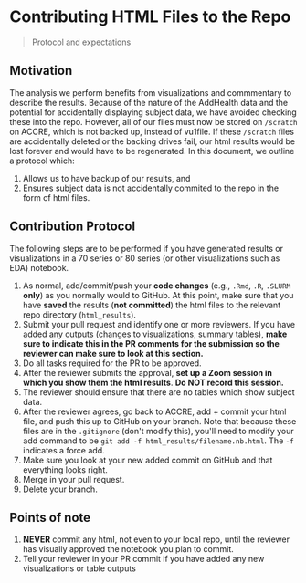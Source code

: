 # Contributing HTML Files to the Repo
> Protocol and expectations

## Motivation
The analysis we perform benefits from visualizations and commmentary to describe the results.  Because of the nature of the AddHealth data and the potential for accidentally displaying subject data, we have avoided checking these into the repo.  However, all of our files must now be stored on `/scratch` on ACCRE, which is not backed up, instead of vu1file.  If these `/scratch` files are accidentally deleted or the backing drives fail, our html results would be lost forever and would have to be regenerated.  In this document, we outline a protocol which:
1.  Allows us to have backup of our results, and 
2.  Ensures subject data is not accidentally commited to the repo in the form of html files.

## Contribution Protocol
The following steps are to be performed if you have generated results or visualizations in a 70 series or 80 series (or other visualizations such as EDA) notebook. 

1.  As normal, add/commit/push your **code changes** (e.g., `.Rmd`, `.R`, `.SLURM` **only**) as you normally would to GitHub.  At this point, make sure that you have **saved** the results (**not committed**) the html files to the relevant repo directory (`html_results`).  
2.  Submit your pull request and identify one or more reviewers.  If you have added any outputs (changes to visualizations, summary tables), **make sure to indicate this in the PR comments for the submission so the reviewer can make sure to look at this section.**  
3.  Do all tasks required for the PR to be approved.  
4.  After the reviewer submits the approval, **set up a Zoom session in which you show them the html results**.  **Do NOT record this session.**  
5.  The reviewer should ensure that there are no tables which show subject data.  
6.  After the reviewer agrees, go back to ACCRE, add + commit your html file, and push this up to GitHub on your branch.  Note that because these files are in the `.gitignore` (don't modify this), you'll need to modify your add command to be `git add -f html_results/filename.nb.html`.  The `-f` indicates a force add.
7.  Make sure you look at your new added commit on GitHub and that everything looks right.  
8.  Merge in your pull request.  
9.  Delete your branch.  

## Points of note
1.  **NEVER** commit any html, not even to your local repo, until the reviewer has visually approved the notebook you plan to commit.
2.  Tell your reviewer in your PR commit if you have added any new visualizations or table outputs

